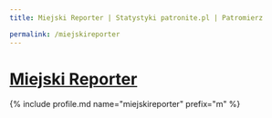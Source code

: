 ```yaml
---
title: Miejski Reporter | Statystyki patronite.pl | Patromierz

permalink: /miejskireporter
---
```


# [Miejski Reporter](https://patronite.pl/miejskireporter)

{% include profile.md name="miejskireporter" prefix="m" %}
